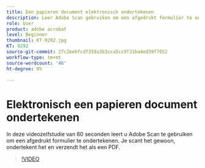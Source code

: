 ```yaml
---
title: Een papieren document elektronisch ondertekenen
description: Leer Adobe Scan gebruiken om een afgedrukt formulier te ondertekenen
role: User
product: adobe acrobat
level: Beginner
thumbnail: KT-9292.jpg
KT: 9292
source-git-commit: 27c2eebfcdf359a3b3cca5cc9f31ba4ed39f7652
workflow-type: tm+mt
source-wordcount: '46'
ht-degree: 0%

---
```


# Elektronisch een papieren document ondertekenen

In deze videozelfstudie van 60 seconden leert u Adobe Scan te gebruiken om een afgedrukt formulier te ondertekenen. Je scant het gewoon, ondertekent het en verzendt het als een PDF.

>[!VIDEO](https://video.tv.adobe.com/v/338331?hidetitle=true)
